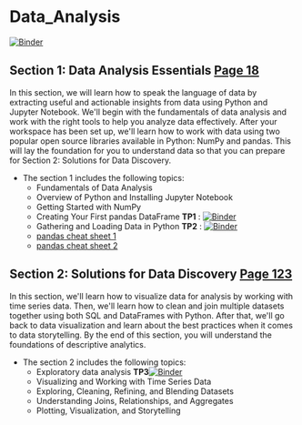 # Data_Analysis

[![Binder](https://mybinder.org/badge_logo.svg)](https://mybinder.org/v2/gh/nevermind78/Data_Analysis/main)

## Section 1: Data Analysis Essentials [Page 18](https://github.com/nevermind78/Data_Analysis/blob/main/Practical%20Data%20Analysis%20Using%20Jupyter%20Notebook.pdf)

In this section, we will learn how to speak the language of data by extracting useful and
actionable insights from data using Python and Jupyter Notebook. We'll begin with the
fundamentals of data analysis and work with the right tools to help you analyze data
effectively. After your workspace has been set up, we'll learn how to work with data using
two popular open source libraries available in Python: NumPy and pandas. This will lay
the foundation for you to understand data so that you can prepare for Section 2: Solutions for
Data Discovery.
* The section 1 includes the following topics:
  * Fundamentals of Data Analysis
  * Overview of Python and Installing Jupyter Notebook
  * Getting Started with NumPy
  * Creating Your First pandas DataFrame **TP1** : [![Binder](https://mybinder.org/badge_logo.svg)](https://mybinder.org/v2/gh/nevermind78/Data_Analysis/main?filepath=/TP1/notebooks/TP1_dataframes_features.ipynb)
  * Gathering and Loading Data in Python **TP2** : [![Binder](https://mybinder.org/badge_logo.svg)](https://mybinder.org/v2/gh/nevermind78/Data_Analysis/main?filepath=/TP2/notebooks/TP2_retrieve_sql_and_create_dataframe.ipynb)
  * [pandas cheat sheet 1](https://github.com/nevermind78/Data_Analysis/blob/1d5a37f03022eded3a9a7c1d229aaeee40e2cc18/pandas1.pdf)
  * [pandas cheat sheet 2](https://github.com/nevermind78/Data_Analysis/blob/1d5a37f03022eded3a9a7c1d229aaeee40e2cc18/pandas2.pdf)
  
  


## Section 2: Solutions for Data Discovery [Page 123](https://github.com/nevermind78/Data_Analysis/blob/main/Practical%20Data%20Analysis%20Using%20Jupyter%20Notebook.pdf)

In this section, we'll learn how to visualize data for analysis by working with time series
data. Then, we'll learn how to clean and join multiple datasets together using both SQL and
DataFrames with Python. After that, we'll go back to data visualization and learn about the
best practices when it comes to data storytelling. By the end of this section, you will
understand the foundations of descriptive analytics.
* The section 2 includes the following topics:
  * Exploratory data analysis **TP3**[![Binder](https://mybinder.org/badge_logo.svg)](https://mybinder.org/v2/gh/nevermind78/Data_Analysis/main?filepath=/TP3/TP3.ipynb)
  * Visualizing and Working with Time Series Data
  * Exploring, Cleaning, Refining, and Blending Datasets
  * Understanding Joins, Relationships, and Aggregates
  * Plotting, Visualization, and Storytelling
